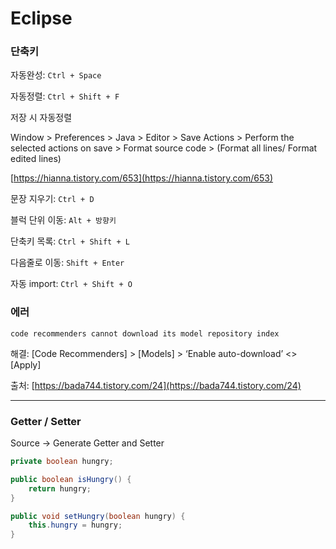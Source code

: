 # Eclipse

### 단축키

자동완성: `Ctrl + Space`

자동정렬: `Ctrl + Shift + F`

저장 시 자동정렬

Window > Preferences > Java > Editor > Save Actions > Perform the selected actions on save > Format source code > (Format all lines/ Format edited lines)

[https://hianna.tistory.com/653](https://hianna.tistory.com/653)

문장 지우기: `Ctrl + D`

블럭 단위 이동: `Alt + 방향키`

단축키 목록: `Ctrl + Shift + L`

다음줄로 이동: `Shift + Enter`

자동 import: `Ctrl + Shift + O`

### 에러

`code recommenders cannot download its model repository index`

해결: [Code Recommenders] > [Models] > ‘Enable auto-download’ <> [Apply]

출처: [https://bada744.tistory.com/24](https://bada744.tistory.com/24) 

---

### Getter / Setter

Source → Generate Getter and Setter

```java
private boolean hungry;

public boolean isHungry() {
	return hungry;
}

public void setHungry(boolean hungry) {
	this.hungry = hungry;
}
```